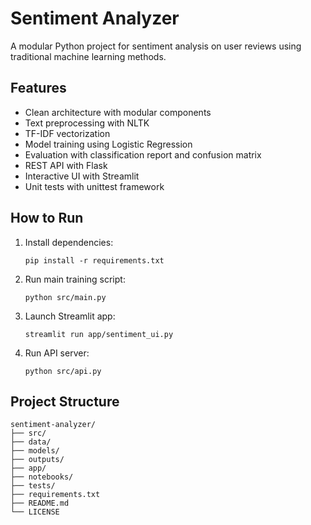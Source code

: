 #  Sentiment Analyzer

A modular Python project for sentiment analysis on user reviews using traditional machine learning methods.

##  Features

- Clean architecture with modular components
- Text preprocessing with NLTK
- TF-IDF vectorization
- Model training using Logistic Regression
- Evaluation with classification report and confusion matrix
- REST API with Flask
- Interactive UI with Streamlit
- Unit tests with unittest framework

##  How to Run

1. Install dependencies:
   ```
   pip install -r requirements.txt
   ```

2. Run main training script:
   ```
   python src/main.py
   ```

3. Launch Streamlit app:
   ```
   streamlit run app/sentiment_ui.py
   ```

4. Run API server:
   ```
   python src/api.py
   ```

##  Project Structure

```
sentiment-analyzer/
├── src/
├── data/
├── models/
├── outputs/
├── app/
├── notebooks/
├── tests/
├── requirements.txt
├── README.md
└── LICENSE
```
